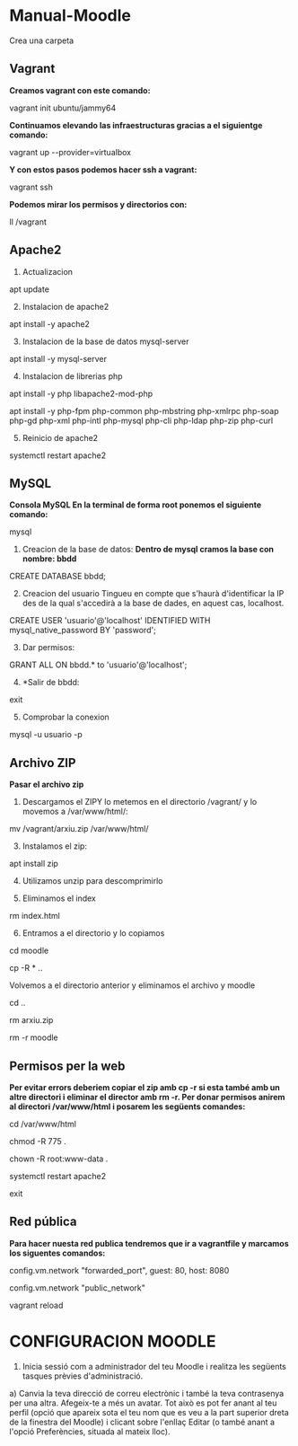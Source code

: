 # Manual-Moodle

Crea una carpeta

## Vagrant
**Creamos vagrant con este comando:**

vagrant init ubuntu/jammy64

**Continuamos elevando las infraestructuras gracias a el siguientge comando:**

vagrant up --provider=virtualbox

**Y con estos pasos podemos hacer ssh a vagrant:**

vagrant ssh

**Podemos mirar los permisos y directorios con:**

ll /vagrant

## Apache2
1. Actualizacion

apt update

2. Instalacion de apache2

apt install -y apache2

3. Instalacion de la base de datos mysql-server

apt install -y mysql-server

4. Instalacion de librerias php

apt install -y php libapache2-mod-php

apt install -y php-fpm php-common php-mbstring php-xmlrpc php-soap php-gd php-xml php-intl php-mysql php-cli php-ldap php-zip php-curl

5. Reinicio de apache2

systemctl restart apache2

## MySQL
**Consola MySQL
En la terminal de forma root ponemos el siguiente comando:**

mysql

1. Creacion de la base de datos:
**Dentro de mysql cramos la base con nombre: bbdd**

CREATE DATABASE bbdd;

2. Creacion del usuario
Tingueu en compte que s'haurà d'identificar la IP des de la qual s'accedirà a la base de dades, en aquest cas, localhost.

CREATE USER 'usuario'@'localhost' IDENTIFIED WITH mysql_native_password BY 'password';

3. Dar permisos:

GRANT ALL ON bbdd.* to 'usuario'@'localhost';

4. *Salir de bbdd:

exit

5. Comprobar la conexion

mysql -u usuario -p

## Archivo ZIP
**Pasar el archivo zip**

1. Descargamos el ZIPY lo metemos en el directorio /vagrant/ y lo movemos a /var/www/html/:

mv /vagrant/arxiu.zip /var/www/html/

3. Instalamos el zip:

apt install zip

4. Utilizamos unzip para descomprimirlo

5. Eliminamos el index

rm index.html

6. Entramos a el directorio y lo copiamos

cd moodle 

cp -R * ..

Volvemos a el directorio anterior y eliminamos el archivo y moodle

cd .. 

rm arxiu.zip 

rm -r moodle

## Permisos per la web

**Per evitar errors deberiem copiar el zip amb cp -r si esta també amb un altre directori i eliminar el director amb rm -r. Per donar permisos anirem al directori /var/www/html i posarem les següents comandes:**

cd /var/www/html

chmod -R 775 . 

chown -R root:www-data .

systemctl restart apache2

exit

## Red pública
**Para hacer nuesta red publica tendremos que ir a vagrantfile y marcamos los siguentes comandos:**

config.vm.network "forwarded_port", guest: 80, host: 8080

config.vm.network "public_network"

vagrant reload




# CONFIGURACION MOODLE

1. Inicia sessió com a administrador del teu Moodle i realitza les següents tasques prèvies d'administració.

a) Canvia la teva direcció de correu electrònic i també la teva contrasenya per una altra. Afegeix-te a més un avatar. Tot això es pot fer anant al teu perfil (opció que apareix sota el teu nom que es veu a la part superior dreta de la finestra del Moodle) i clicant sobre l'enllaç Editar (o també anant a l'opció Preferències, situada al mateix lloc).


